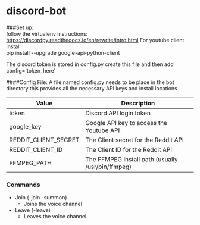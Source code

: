 # discord-bot

###Set up: <br />
follow the virtualenv instructions:
https://discordpy.readthedocs.io/en/rewrite/intro.html
For youtube client install <br />
pip install --upgrade google-api-python-client

The discord token is stored in config.py create this file and then add config='token_here'

####Config File:
A file named config.py needs to be place in the bot directory this provides all the
 necessary API keys and install locations
 
| Value                | Description                                       |
|----------------------|---------------------------------------------------|
| token                | Discord API login token                           |
| google_key           | Google API key to access the Youtube API          |
| REDDIT_CLIENT_SECRET | The Client secret for the Reddit API              |
| REDDIT_CLIENT_ID     | The Client ID for the Reddit API                  |
| FFMPEG_PATH          | The FFMPEG install path (usually /usr/bin/ffmpeg) |

### Commands
* Join (-join -summon)
    * Joins the voice channel
* Leave (-leave)
    * Leaves the voice channel
